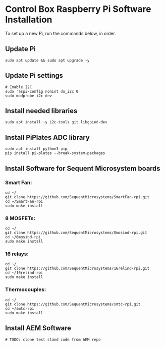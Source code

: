# Control Box Raspberry Pi Software Installation
To set up a new Pi, run the commands below, in order.

## Update Pi
```
sudo apt update && sudo apt upgrade -y
```

## Update Pi settings
```
# Enable I2C
sudo raspi-config nonint do_i2c 0
sudo modprobe i2c-dev
```

## Install needed libraries
```
sudo apt install -y i2c-tools git libgpiod-dev
```

## Install PiPlates ADC library
```
sudo apt install python3-pip
pip install pi-plates --break-system-packages
```

## Install Software for Sequent Microsystem boards
### Smart Fan:
```
cd ~/
git clone https://github.com/SequentMicrosystems/SmartFan-rpi.git
cd ~/SmartFan-rpi
sudo make install
```

### 8 MOSFETs:
```
cd ~/
git clone https://github.com/SequentMicrosystems/8mosind-rpi.git
cd ~/8mosind-rpi
sudo make install
 ```

### 16 relays:
```
cd ~/
git clone https://github.com/SequentMicrosystems/16relind-rpi.git
cd ~/16relind-rpi
sudo make install
 ```

### Thermocouples:
```
cd ~/
git clone https://github.com/SequentMicrosystems/smtc-rpi.git
cd ~/smtc-rpi
sudo make install
```

## Install AEM Software
```
# TODO: clone test stand code from AEM repo
```
